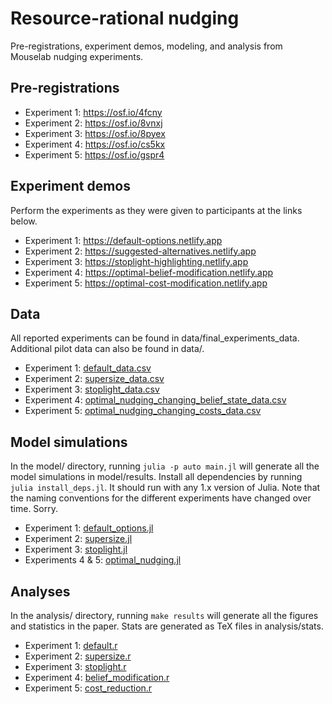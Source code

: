 # Resource-rational nudging

Pre-registrations, experiment demos, modeling, and analysis from Mouselab nudging experiments.

## Pre-registrations

* Experiment 1: https://osf.io/4fcny
* Experiment 2: https://osf.io/8vnxj
* Experiment 3: https://osf.io/8pyex
* Experiment 4: https://osf.io/cs5kx
* Experiment 5: https://osf.io/gspr4

## Experiment demos

Perform the experiments as they were given to participants at the links below.

* Experiment 1: https://default-options.netlify.app
* Experiment 2: https://suggested-alternatives.netlify.app
* Experiment 3: https://stoplight-highlighting.netlify.app
* Experiment 4: https://optimal-belief-modification.netlify.app
* Experiment 5: https://optimal-cost-modification.netlify.app

## Data

All reported experiments can be found in data/final_experiments_data. Additional pilot data can also be found in data/.

* Experiment 1: [default_data.csv](data/experiments/reported_experiments/default_data.csv)
* Experiment 2: [supersize_data.csv](data/experiments/reported_experiments/supersize_data.csv)
* Experiment 3: [stoplight_data.csv](data/experiments/reported_experiments/stoplight_data.csv)
* Experiment 4: [optimal_nudging_changing_belief_state_data.csv](data/experiments/reported_experiments/optimal_nudging_changing_belief_state_data.csv)
* Experiment 5: [optimal_nudging_changing_costs_data.csv](data/experiments/reported_experiments/optimal_nudging_changing_costs_data.csv)

## Model simulations

In the model/ directory, running `julia -p auto main.jl` will generate all the model simulations in model/results. 
Install all dependencies by running `julia install_deps.jl`.
It should run with any 1.x version of Julia.
Note that the naming conventions for the different experiments have changed over time. Sorry.

* Experiment 1: [default_options.jl](model/default_options.jl)
* Experiment 2: [supersize.jl](model/supersize.jl)
* Experiment 3: [stoplight.jl](model/stoplight.jl)
* Experiments 4 & 5: [optimal_nudging.jl](model/optimal_nudging.jl)

## Analyses

In the analysis/ directory, running `make results` will generate all the figures and statistics in the paper. Stats are generated as TeX files in analysis/stats.

* Experiment 1: [default.r](analysis/default.r)
* Experiment 2: [supersize.r](analysis/supersize.r)
* Experiment 3: [stoplight.r](analysis/stoplight.r)
* Experiment 4: [belief_modification.r](analysis/belief_modification.r)
* Experiment 5: [cost_reduction.r](analysis/cost_reduction.r)